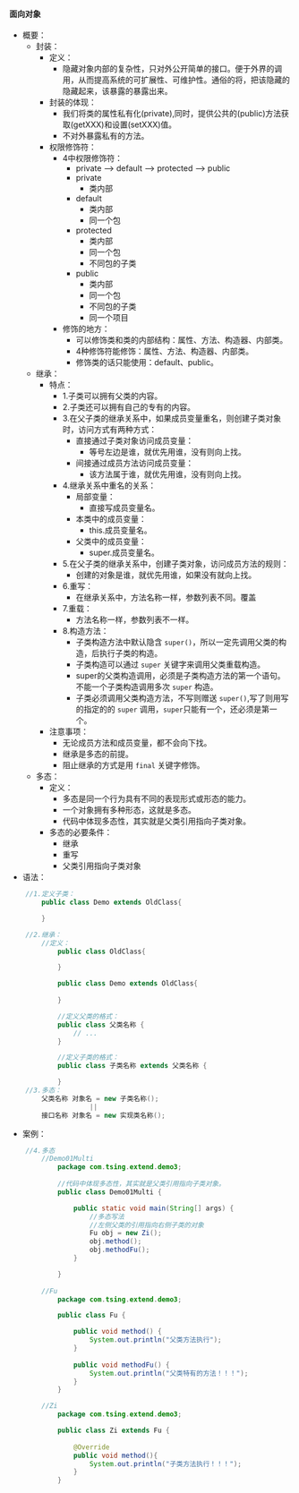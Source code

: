 #### 面向对象

- 概要：
    - 封装：
        - 定义：
            - 隐藏对象内部的复杂性，只对外公开简单的接口。便于外界的调用，从而提高系统的可扩展性、可维护性。通俗的将，把该隐藏的隐藏起来，该暴露的暴露出来。
        - 封装的体现：
            - 我们将类的属性私有化(private),同时，提供公共的(public)方法获取(getXXX)和设置(setXXX)值。
            - 不对外暴露私有的方法。
        - 权限修饰符：
            - 4中权限修饰符：
                - private --> default --> protected --> public
                - private
                    - 类内部
                - default
                    - 类内部
                    - 同一个包
                - protected
                    - 类内部
                    - 同一个包
                    - 不同包的子类
                - public
                    - 类内部
                    - 同一个包
                    - 不同包的子类
                    - 同一个项目
            - 修饰的地方：
                - 可以修饰类和类的内部结构：属性、方法、构造器、内部类。
                - 4种修饰符能修饰：属性、方法、构造器、内部类。
                - 修饰类的话只能使用：default、public。
    - 继承：
        - 特点：
            - 1.子类可以拥有父类的内容。
            - 2.子类还可以拥有自己的专有的内容。
            - 3.在父子类的继承关系中，如果成员变量重名，则创建子类对象时，访问方式有两种方式：
                - 直接通过子类对象访问成员变量：
                    - 等号左边是谁，就优先用谁，没有则向上找。
                - 间接通过成员方法访问成员变量：
                    - 该方法属于谁，就优先用谁，没有则向上找。
            - 4.继承关系中重名的关系：
                - 局部变量：
                    - 直接写成员变量名。
                - 本类中的成员变量：
                    - this.成员变量名。
                - 父类中的成员变量：
                    - super.成员变量名。
            - 5.在父子类的继承关系中，创建子类对象，访问成员方法的规则：
                - 创建的对象是谁，就优先用谁，如果没有就向上找。
            - 6.重写：
                - 在继承关系中，方法名称一样，参数列表不同。覆盖
            - 7.重载：
                - 方法名称一样，参数列表不一样。
            - 8.构造方法：
                - 子类构造方法中默认隐含 `super()`，所以一定先调用父类的构造，后执行子类的构造。
                - 子类构造可以通过 `super` 关键字来调用父类重载构造。
                - super的父类构造调用，必须是子类构造方法的第一个语句。不能一个子类构造调用多次  `super` 构造。
                - 子类必须调用父类构造方法，不写则赠送 `super()`,写了则用写的指定的的 `super` 调用，`super`只能有一个，还必须是第一个。
        - 注意事项：
            - 无论成员方法和成员变量，都不会向下找。
            - 继承是多态的前提。
            - 阻止继承的方式是用 `final` 关键字修饰。
    - 多态：
        - 定义：
            - 多态是同一个行为具有不同的表现形式或形态的能力。
            - 一个对象拥有多种形态，这就是多态。
            - 代码中体现多态性，其实就是父类引用指向子类对象。 
        - 多态的必要条件：
            - 继承
            - 重写
            - 父类引用指向子类对象
- 语法：
```java
    //1.定义子类：
        public class Demo extends OldClass{

        }

    //2.继承：
        //定义：
            public class OldClass{

            }

            public class Demo extends OldClass{
        
            }

            //定义父类的格式：
            public class 父类名称 {
                // ...
            }

            //定义子类的格式：
            public class 子类名称 extends 父类名称 {

            }
    //3.多态：
        父类名称 对象名 = new 子类名称();
                    ||
        接口名称 对象名 = new 实现类名称();
```
- 案例：
```java
    //4.多态
        //Demo01Multi
            package com.tsing.extend.demo3;
            
            //代码中体现多态性，其实就是父类引用指向子类对象。 
            public class Demo01Multi {

                public static void main(String[] args) {
                    //多态写法
                    //左侧父类的引用指向右侧子类的对象
                    Fu obj = new Zi();
                    obj.method();
                    obj.methodFu();
                }

            }
                    
        //Fu
            package com.tsing.extend.demo3;

            public class Fu {

                public void method() {
                    System.out.println("父类方法执行");
                }
                
                public void methodFu() {
                    System.out.println("父类特有的方法！！！");
                }
            }

        //Zi
            package com.tsing.extend.demo3;

            public class Zi extends Fu {
                
                @Override
                public void method(){
                    System.out.println("子类方法执行！！！");
                }
            }
```

